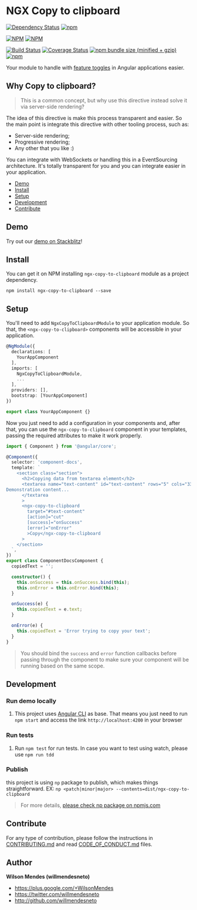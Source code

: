 # NGX Copy to clipboard

[![Dependency Status](https://david-dm.org/willmendesneto/ngx-copy-to-clipboard.svg)](https://david-dm.org/willmendesneto/ngx-copy-to-clipboard)
[![npm](https://img.shields.io/badge/stackblitz-online-orange.svg)](https://stackblitz.com/edit/ngx-copy-to-clipboard-sample)

[![NPM](https://nodei.co/npm/ngx-copy-to-clipboard.png?downloads=true&downloadRank=true&stars=true)](https://npmjs.org/ngx-copy-to-clipboard)
[![NPM](https://nodei.co/npm-dl/ngx-copy-to-clipboard.png?height=3&months=3)](https://npmjs.org/ngx-copy-to-clipboard)

[![Build Status](https://circleci.com/gh/willmendesneto/ngx-copy-to-clipboard.svg?style=shield)](https://circleci.com/gh/willmendesneto/ngx-copy-to-clipboard)
[![Coverage Status](https://coveralls.io/repos/willmendesneto/ngx-copy-to-clipboard/badge.svg?branch=master)](https://coveralls.io/r/willmendesneto/ngx-copy-to-clipboard?branch=master)
[![npm bundle size (minified + gzip)](https://img.shields.io/bundlephobia/minzip/ngx-copy-to-clipboard.svg)](https://bundlephobia.com/result?p=ngx-copy-to-clipboard)
[![npm](https://img.shields.io/npm/l/express.svg?maxAge=2592000)](/LICENSE)

Your module to handle with [feature toggles]() in Angular applications easier.

## Why Copy to clipboard?

> This is a common concept, but why use this directive instead solve it via server-side rendering?

The idea of this directive is make this process transparent and easier. So the main point is integrate this directive with other tooling process, such as:

- Server-side rendering;
- Progressive rendering;
- Any other that you like :)

You can integrate with WebSockets or handling this in a EventSourcing architecture. It's totally transparent for you and you can integrate easier in your application.

- [Demo](#demo)
- [Install](#install)
- [Setup](#setup)
- [Development](#development)
- [Contribute](#contribute)

## Demo

Try out our [demo on Stackblitz](https://ngx-copy-to-clipboard-sample.stackblitz.io)!

## Install

You can get it on NPM installing `ngx-copy-to-clipboard` module as a project dependency.

```shell
npm install ngx-copy-to-clipboard --save
```

## Setup

You'll need to add `NgxCopyToClipboardModule` to your application module. So that, the `<ngx-copy-to-clipboard>` components will be accessible in your application.

```typescript
@NgModule({
  declarations: [
    YourAppComponent
  ],
  imports: [
    NgxCopyToClipboardModule,
    ...
  ],
  providers: [],
  bootstrap: [YourAppComponent]
})

export class YourAppComponent {}

```

Now you just need to add a configuration in your components and, after that, you can use the `ngx-copy-to-clipboard` component in your templates, passing the required attributes to make it work properly.

```typescript
import { Component } from '@angular/core';

@Component({
  selector: 'component-docs',
  template: `
    <section class="section">
      <h2>Copying data from textarea element</h2>
      <textarea name="text-content" id="text-content" rows="5" cols="33">
Demonstration content...
      </textarea
      >
      <ngx-copy-to-clipboard
        target="#text-content"
        [action]="cut"
        [success]="onSuccess"
        [error]="onError"
        >Copy</ngx-copy-to-clipboard
      >
    </section>
  `,
})
export class ComponentDocsComponent {
  copiedText = '';

  constructor() {
    this.onSuccess = this.onSuccess.bind(this);
    this.onError = this.onError.bind(this);
  }

  onSuccess(e) {
    this.copiedText = e.text;
  }

  onError(e) {
    this.copiedText = 'Error trying to copy your text';
  }
}
```

> You should bind the `success` and `error` function callbacks before passing through the component to make sure your component will be running based on the same scope.

## Development

### Run demo locally

1. This project uses [Angular CLI](https://cli.angular.io/) as base. That means you just need to run `npm start` and access the link `http://localhost:4200` in your browser

### Run tests

1. Run `npm test` for run tests. In case you want to test using watch, please use `npm run tdd`

### Publish

this project is using `np` package to publish, which makes things straightforward. EX: `np <patch|minor|major> --contents=dist/ngx-copy-to-clipboard`

> For more details, [please check np package on npmjs.com](https://www.npmjs.com/package/np)

## Contribute

For any type of contribution, please follow the instructions in [CONTRIBUTING.md](https://github.com/willmendesneto/ngx-copy-to-clipboard/blob/master/CONTRIBUTING.md) and read [CODE_OF_CONDUCT.md](https://github.com/willmendesneto/ngx-copy-to-clipboard/blob/master/CODE_OF_CONDUCT.md) files.

## Author

**Wilson Mendes (willmendesneto)**

- <https://plus.google.com/+WilsonMendes>
- <https://twitter.com/willmendesneto>
- <http://github.com/willmendesneto>
